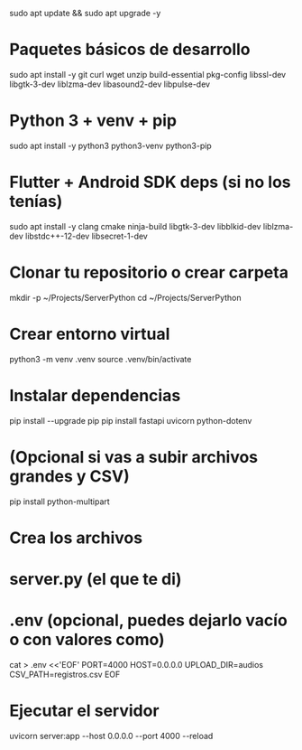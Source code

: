 sudo apt update && sudo apt upgrade -y

# Paquetes básicos de desarrollo
sudo apt install -y git curl wget unzip build-essential pkg-config libssl-dev libgtk-3-dev liblzma-dev libasound2-dev libpulse-dev

# Python 3 + venv + pip
sudo apt install -y python3 python3-venv python3-pip

# Flutter + Android SDK deps (si no los tenías)
sudo apt install -y clang cmake ninja-build libgtk-3-dev libblkid-dev liblzma-dev libstdc++-12-dev libsecret-1-dev


# Clonar tu repositorio o crear carpeta
mkdir -p ~/Projects/ServerPython
cd ~/Projects/ServerPython

# Crear entorno virtual
python3 -m venv .venv
source .venv/bin/activate

# Instalar dependencias
pip install --upgrade pip
pip install fastapi uvicorn python-dotenv

# (Opcional si vas a subir archivos grandes y CSV)
pip install python-multipart

# Crea los archivos
#   server.py    (el que te di)
#   .env         (opcional, puedes dejarlo vacío o con valores como)
cat > .env <<'EOF'
PORT=4000
HOST=0.0.0.0
UPLOAD_DIR=audios
CSV_PATH=registros.csv
EOF

# Ejecutar el servidor
uvicorn server:app --host 0.0.0.0 --port 4000 --reload
